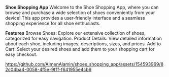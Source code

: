 **Shoe Shopping App**
Welcome to the Shoe Shopping App, where you can browse and purchase a wide selection of shoes conveniently from your device! This app provides a user-friendly interface and a seamless shopping experience for all shoe enthusiasts.

**Features**
Browse Shoes: Explore our extensive collection of shoes, categorized for easy navigation.
Product Details: View detailed information about each shoe, including images, descriptions, sizes, and prices.
Add to Cart: Select your desired shoes and add them to your shopping cart for easy checkout.



https://github.com/AimenAlamin/shoes_shopping_app/assets/154593969/82c04ba4-0058-4f5e-9f1f-f641955e4cb9

